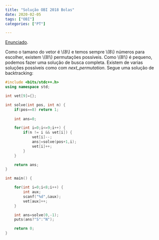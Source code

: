 ```yaml
---
title: "Solução OBI 2018 Bolas"
date: 2020-02-05
tags: ["OBI"]
categories: ["PT"]

---
```

[Enunciado](https://olimpiada.ic.unicamp.br/pratique/pu/2018/f3/bolas/).

Como o tamano do vetor é \\(8\\) e temos sempre \\(8\\) números para escolher, existem \\(8!\\) permutações possíveis. Como \\(8!\\) é pequeno, podemos fazer uma solução de busca completa. Existem de varias soluções possíveis como com _next_permutation_. Segue uma solução de backtracking:
```cpp
#include <bits/stdc++.h>
using namespace std;

int vet[9]={};

int solve(int pos, int n) {
    if(pos==8) return 1;
    
    int ans=0;

    for(int i=0;i<=9;i++) {
        if(n != i && vet[i]) {
            vet[i]--;
            ans|=solve(pos+1,i);
            vet[i]++;
        }
    }

    return ans;
}

int main() {

    for(int i=0;i<8;i++) {
        int aux;
        scanf("%d",&aux);
        vet[aux]++;
    }

    int ans=solve(0,-1);
    puts(ans?"S":"N");

    return 0;
}
```
